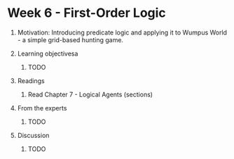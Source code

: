 # Week 6 - First-Order Logic

1. Motivation: Introducing predicate logic and applying it to Wumpus World - a simple grid-based hunting game.

1. Learning objectivesa

    1. TODO 

1. Readings
    1.  Read Chapter 7 - Logical Agents (sections)

1. From the experts

    1.  TODO

1. Discussion

    1. TODO  